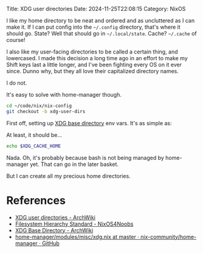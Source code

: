 Title: XDG user directories
Date: 2024-11-25T22:08:15
Category: NixOS

I like my home directory to be neat and ordered and as uncluttered as I can make it. If I can put config into the `~/.config` directory, that's where it should go. State? Well that should go in `~/.local/state`. Cache? `~/.cache` of course!

I also like my user-facing directories to be called a certain thing, and lowercased. I made this decision a long time ago in an effort to make my Shift keys last a little longer, and I've been fighting every OS on it ever since. Dunno why, but they all love their capitalized directory names.

I do not.

It's easy to solve with home-manager though.

```bash
cd ~/code/nix/nix-config
git checkout -b xdg-user-dirs
```

First off, setting up [XDG base directory](https://wiki.archlinux.org/title/XDG_Base_Directory) env vars. It's as simple as:

<!-- TODO Link to commit 38eb3e5 -->

At least, it should be...

```bash
echo $XDG_CACHE_HOME
```

Nada. Oh, it's probably because bash is not being managed by home-manager yet. That can go in the later basket.

But I can create all my precious home directories.



# References

- [XDG user directories - ArchWiki](https://wiki.archlinux.org/title/XDG_user_directories)
- [Filesystem Hierarchy Standard - NixOS4Noobs](https://jorel.dev/NixOS4Noobs/fhs.html)
- [XDG Base Directory - ArchWiki](https://wiki.archlinux.org/title/XDG_Base_Directory)
- [home-manager/modules/misc/xdg.nix at master · nix-community/home-manager · GitHub](https://github.com/nix-community/home-manager/blob/master/modules/misc/xdg.nix)
